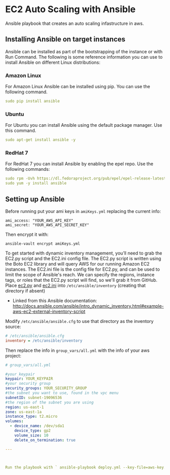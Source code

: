 # EC2 Auto Scaling with Ansible
Ansible playbook that creates an auto scaling infastructure in aws. 

## Installing Ansible on target instances

Ansible can be installed as part of the bootstrapping of the instance or with Run Command. The following is some reference information you can use to install Ansible on different Linux distributions:

### Amazon Linux
For Amazon Linux Ansible can be installed using pip. You can use the following command.
```yaml
sudo pip install ansible
```
### Ubuntu
For Ubuntu you can install Ansible using the default package manager. Use this command.
```yaml
sudo apt-get install ansible -y
```
### RedHat 7
For RedHat 7 you can install Ansible by enabling the epel repo. Use the following commands:
```yaml
sudo rpm -Uvh https://dl.fedoraproject.org/pub/epel/epel-release-latest-7.noarch.rpm
sudo yum -y install ansible
```

## Setting up Ansible    


Before running put your ami keys in `amiKeys.yml` replacing the current info:

    ami_access: "YOUR_AWS_API_KEY"
    ami_secret: "YOUR_AWS_API_SECRET_KEY"

Then encrypt it with:

    ansible-vault encrypt amiKeys.yml

To get started with dynamic inventory management, you’ll need to grab the EC2.py script and the EC2.ini config file.
The EC2.py script is written using the Boto EC2 library and will query AWS for our running Amazon EC2 instances. The EC2.ini file is the config file for EC2.py, and can be used to limit the scope of Ansible's reach. We can specify the regions, instance tags, or roles that the EC2.py script will find, so we'll grab it from GitHub.
Place [ec2.py](https://raw.githubusercontent.com/ansible/ansible/devel/contrib/inventory/ec2.py) and [ec2.ini](https://raw.githubusercontent.com/ansible/ansible/devel/contrib/inventory/ec2.ini) into `/etc/ansible/inventory` (creating that directory if absent)
* Linked from this Ansible documentation: http://docs.ansible.com/ansible/intro_dynamic_inventory.html#example-aws-ec2-external-inventory-script

Modify `/etc/ansible/ansible.cfg` to use that directory as the inventory source:

```ini
# /etc/ansible/ansible.cfg
inventory = /etc/ansible/inventory
```
    
Then replace the info in `group_vars/all.yml` with the info of your aws project:


```yaml
# group_vars/all.yml

#your keypair
keypair: YOUR_KEYPAIR
#your security group
security_groups: YOUR_SECURITY_GROUP
#the subnet you want to use, found in the vpc menu
subnetID: subnet-19096536
#the region of the subnet you are using
region: us-east-1
zone: us-east-1a
instance_type: t2.micro
volumes:
  - device_name: /dev/sda1
    device_type: gp2
    volume_size: 10
    delete_on_termination: true
```

```yaml
---



Run the playbook with ` ansible-playbook deploy.yml --key-file=aws-key.pem --ask-vault-pass -e group_name= -vv`
